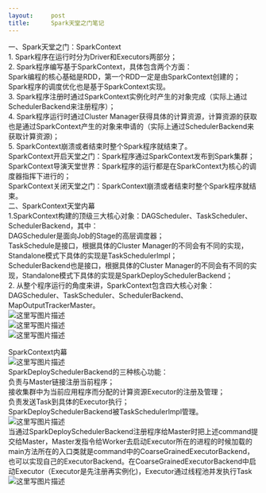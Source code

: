 ```yaml
---
layout:     post
title:      Spark天堂之门笔记
---
```

<div id="article_content" class="article_content clearfix csdn-tracking-statistics" data-pid="blog" data-mod="popu_307" data-dsm="post">
								            <div id="content_views" class="markdown_views prism-atom-one-dark">
							<!-- flowchart 箭头图标 勿删 -->
							<svg xmlns="http://www.w3.org/2000/svg" style="display: none;"><path stroke-linecap="round" d="M5,0 0,2.5 5,5z" id="raphael-marker-block" style="-webkit-tap-highlight-color: rgba(0, 0, 0, 0);"></path></svg>
							<p>一、Spark天堂之门：SparkContext <br>
1. Spark程序在运行时分为Driver和Executors两部分； <br>
2. Spark程序编写基于SparkContext，具体包含两个方面： <br>
   Spark编程的核心基础是RDD，第一个RDD一定是由SparkContext创建的； <br>
   Spark程序的调度优化也是基于SparkContext实现。 <br>
3. Spark程序注册时通过SparkContext实例化时产生的对象完成（实际上通过SchedulerBackend来注册程序）； <br>
4. Spark程序运行时通过Cluster Manager获得具体的计算资源，计算资源的获取也是通过SparkContext产生的对象来申请的（实际上通过SchedulerBackend来获取计算资源)； <br>
5. SparkContext崩溃或者结束时整个Spark程序就结束了。 <br>
SparkContext开启天堂之门：Spark程序通过SparkContext发布到Spark集群； <br>
SparkContext导演天堂世界：Spark程序的运行都是在SparkContext为核心的调度器指挥下进行的； <br>
SparkContext关闭天堂之门：SparkContext崩溃或者结束时整个Spark程序就结束。 <br>
二、SparkContext天堂内幕 <br>
1.SparkContext构建的顶级三大核心对象：DAGScheduler、TaskScheduler、SchedulerBackend，其中： <br>
   DAGScheduler是面向Job的Stage的高层调度器； <br>
   TaskSchedule是接口，根据具体的Cluster Manager的不同会有不同的实现，Standalone模式下具体的实现是TaskSchedulerlmpl； <br>
   SchedulerBackend也是接口，根据具体的Cluster Manager的不同会有不同的实现，Standalone模式下具体的实现是SparkDeploySchedulerBackend； <br>
2. 从整个程序运行的角度来讲，SparkContext包含四大核心对象：DAGScheduler、TaskScheduler、SchedulerBackend、MapOutputTrackerMaster。 <br>
<img src="https://img-blog.csdn.net/20180912161241658?watermark/2/text/aHR0cHM6Ly9ibG9nLmNzZG4ubmV0L3dlaXhpbl80MTA3NDkyOQ==/font/5a6L5L2T/fontsize/400/fill/I0JBQkFCMA==/dissolve/70" alt="这里写图片描述" title=""> <br>
<img src="https://img-blog.csdn.net/20180912161512891?watermark/2/text/aHR0cHM6Ly9ibG9nLmNzZG4ubmV0L3dlaXhpbl80MTA3NDkyOQ==/font/5a6L5L2T/fontsize/400/fill/I0JBQkFCMA==/dissolve/70" alt="这里写图片描述" title=""> <br>
<img src="https://img-blog.csdn.net/20180912162104436?watermark/2/text/aHR0cHM6Ly9ibG9nLmNzZG4ubmV0L3dlaXhpbl80MTA3NDkyOQ==/font/5a6L5L2T/fontsize/400/fill/I0JBQkFCMA==/dissolve/70" alt="这里写图片描述" title=""></p>

<p>SparkContext内幕 <br>
<img src="https://img-blog.csdn.net/20180912185543709?watermark/2/text/aHR0cHM6Ly9ibG9nLmNzZG4ubmV0L3dlaXhpbl80MTA3NDkyOQ==/font/5a6L5L2T/fontsize/400/fill/I0JBQkFCMA==/dissolve/70" alt="这里写图片描述" title=""> <br>
SparkDeploySchedulerBackend的三种核心功能： <br>
   负责与Master链接注册当前程序； <br>
   接收集群中为当前应用程序而分配的计算资源Executor的注册及管理； <br>
   负责发送Task到具体的Executor执行； <br>
        SparkDeploySchedulerBackend被TaskSchedulerlmpl管理。 <br>
   <img src="https://img-blog.csdn.net/20180912164609594?watermark/2/text/aHR0cHM6Ly9ibG9nLmNzZG4ubmV0L3dlaXhpbl80MTA3NDkyOQ==/font/5a6L5L2T/fontsize/400/fill/I0JBQkFCMA==/dissolve/70" alt="这里写图片描述" title=""> <br>
   当通过SparkDeploySchedulerBackend注册程序给Master时把上述command提交给Master，Master发指令给Worker去启动Executor所在的进程的时候加载的main方法所在的入口类就是command中的CoarseGrainedExecutorBackend，也可以实现自己的ExecutorBackend。在CoarseGrainedExecutorBackend中启动Executor（Executor是先注册再实例化)，Executor通过线程池并发执行Task <br>
   <img src="https://img-blog.csdn.net/2018091218292137?watermark/2/text/aHR0cHM6Ly9ibG9nLmNzZG4ubmV0L3dlaXhpbl80MTA3NDkyOQ==/font/5a6L5L2T/fontsize/400/fill/I0JBQkFCMA==/dissolve/70" alt="这里写图片描述" title=""></p>            </div>
						<link href="https://csdnimg.cn/release/phoenix/mdeditor/markdown_views-9e5741c4b9.css" rel="stylesheet">
                </div>